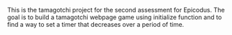 This is the tamagotchi project for the second assessment for Epicodus. The goal is to build a tamagotchi webpage game using initialize function and to find a way to set a timer that decreases over a period of time.
